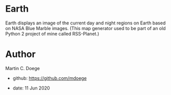 # Earth

Earth displays an image of the current day and night regions on Earth based on NASA Blue Marble images.
(This map generator used to be part of an old Python 2 project of mine called RSS-Planet.)

# Author

Martin C. Doege

+ github: https://github.com/mdoege

+ date: 11 Jun 2020
